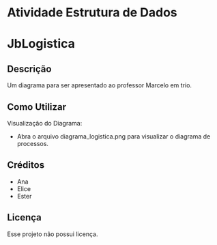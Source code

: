 # Atividade Estrutura de Dados 
# JbLogistica
## Descrição
Um diagrama para ser apresentado ao professor Marcelo em trio.

## Como Utilizar
Visualização do Diagrama:
- Abra o arquivo diagrama_logistica.png para visualizar o diagrama de processos.

## Créditos
- Ana
- Elice 
- Ester
  
## Licença
Esse projeto não possui licença.

